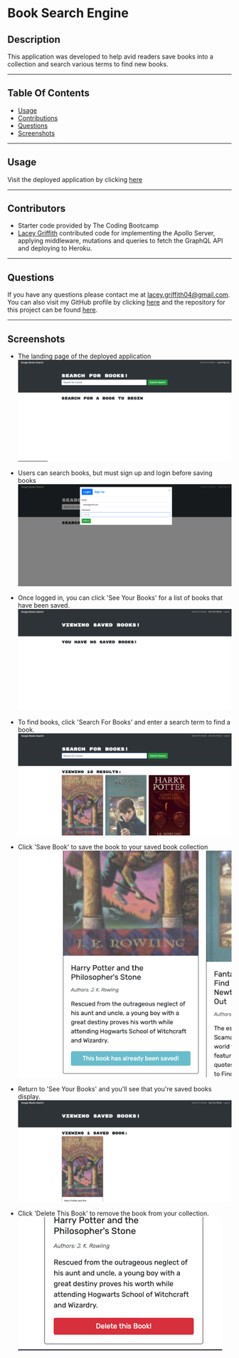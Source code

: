 # Book Search Engine

## Description
This application was developed to help avid readers save books into a collection and search various terms to find new books.

----
## Table Of Contents
* [Usage](#usage)
* [Contributions](#contributions)
* [Questions](#questions)
* [Screenshots](#screenshots)

----
## Usage
Visit the deployed application by clicking [here](https://still-journey-79334.herokuapp.com/)

----
## Contributors
* Starter code provided by The Coding Bootcamp
* [Lacey Griffith](https://github.com/lacey-griffith) contributed code for implementing the Apollo Server, applying middleware, mutations and queries to fetch the GraphQL API and deploying to Heroku.

----
## Questions
If you have any questions please contact me at lacey.griffith04@gmail.com.
You can also visit my GitHub profile by clicking [here](https://github.com/lacey-griffith) and the repository for this project can be found [here](https://github.com/lacey-griffith/book-search).

----
## Screenshots

- The landing page of the deployed application
![Site Image](./screenshots/homepage.png)

- Users can search books, but must sign up and login before saving books
![Site Image](./screenshots/loginForm.png)

- Once logged in, you can click 'See Your Books' for a list of books that have been saved.
![Site Image](./screenshots/noSavedBooks.png)

- To find books, click 'Search For Books' and enter a search term to find a book.
![Site Image](./screenshots/searchResults.png)

- Click 'Save Book' to save the book to your saved book collection
![Site Image](./screenshots/bookIsSaved.png)

- Return to 'See Your Books' and you'll see that you're saved books display.
![Site Image](./screenshots/savedbook.png)

- Click 'Delete This Book' to remove the book from your collection.
![Site Image](./screenshots/deleteBook.png)
